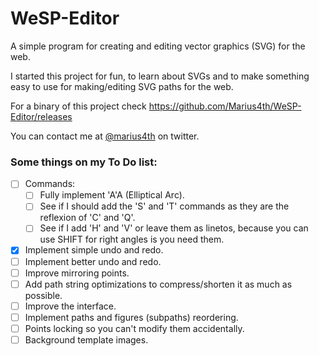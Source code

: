 # WeSP-Editor
A simple program for creating and editing vector graphics (SVG) for the web.

I started this project for fun, to learn about SVGs and to make something easy to use for making/editing SVG paths for the web.

For a binary of this project check https://github.com/Marius4th/WeSP-Editor/releases

You can contact me at [@marius4th](https://twitter.com/marius4th) on twitter.

### Some things on my To Do list:

- [ ] Commands:
  - [ ] Fully implement 'A'A (Elliptical Arc).
  - [ ] See if I should add the 'S' and 'T' commands as they are the reflexion of 'C' and 'Q'.
  - [ ] See if I add 'H' and 'V' or leave them as linetos, because you can use SHIFT for right angles is you need them.
- [x] Implement simple undo and redo.
- [ ] Implement better undo and redo.
- [ ] Improve mirroring points.
- [ ] Add path string optimizations to compress/shorten it as much as possible.
- [ ] Improve the interface.
- [ ] Implement paths and figures (subpaths) reordering.
- [ ] Points locking so you can't modify them accidentally.
- [ ] Background template images.
